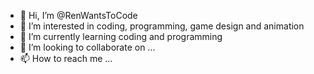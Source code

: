 - 👋 Hi, I’m @RenWantsToCode
- 👀 I’m interested in coding, programming, game design and animation
- 🌱 I’m currently learning coding and programming
- 💞️ I’m looking to collaborate on ...
- 📫 How to reach me ...

<!---
RenWantsToCode/RenWantsToCode is a ✨ special ✨ repository because its `README.md` (this file) appears on your GitHub profile.
You can click the Preview link to take a look at your changes.
--->
